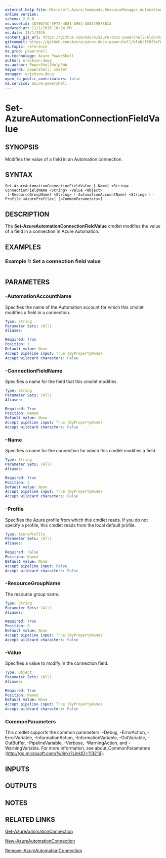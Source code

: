 ```yaml
---
external help file: Microsoft.Azure.Commands.ResourceManager.Automation.dll-Help.xml
online version: 
schema: 2.0.0
ms.assetid: 107E074C-5F72-4081-A984-A03579578B1A
updated_at: 11/1/2016 10:24 PM
ms.date: 11/1/2016
content_git_url: https://github.com/Azure/azure-docs-powershell/blob/master/azureps-cmdlets-docs/ResourceManager/AzureRM.Automation/v0.9.8/Set-AzureAutomationConnectionFieldValue.md
gitcommit: https://github.com/Azure/azure-docs-powershell/blob/f59f3ef60bc592383812213e69fd77ba950759ed/azureps-cmdlets-docs/ResourceManager/AzureRM.Automation/v0.9.8/Set-AzureAutomationConnectionFieldValue.md
ms.topic: reference
ms.prod: powershell
ms.technology: Azure PowerShell
author: erickson-doug
ms.author: PowerShellHelpPub
keywords: powershell, cmdlet
manager: erickson-doug
open_to_public_contributors: false
ms.service: azure-powershell
---
```


# Set-AzureAutomationConnectionFieldValue

## SYNOPSIS
Modifies the value of a field in an Automation connection.

## SYNTAX

```
Set-AzureAutomationConnectionFieldValue [-Name] <String> -ConnectionFieldName <String> -Value <Object>
 [-ResourceGroupName] <String> [-AutomationAccountName] <String> [-Profile <AzureProfile>] [<CommonParameters>]
```

## DESCRIPTION
The **Set-AzureAutomationConnectionFieldValue** cmdlet modifies the value of a field in a connection in Azure Automation.

## EXAMPLES

### Example 1: Set a connection field value
```

```

## PARAMETERS

### -AutomationAccountName
Specifies the name of the Automation account for which this cmdlet modifies a field in a connection.

```yaml
Type: String
Parameter Sets: (All)
Aliases: 

Required: True
Position: 1
Default value: None
Accept pipeline input: True (ByPropertyName)
Accept wildcard characters: False
```

### -ConnectionFieldName
Specifies a name for the field that this cmdlet modifies.

```yaml
Type: String
Parameter Sets: (All)
Aliases: 

Required: True
Position: Named
Default value: None
Accept pipeline input: True (ByPropertyName)
Accept wildcard characters: False
```

### -Name
Specifies a name for the connection for which this cmdlet modifies a field.

```yaml
Type: String
Parameter Sets: (All)
Aliases: 

Required: True
Position: 2
Default value: None
Accept pipeline input: True (ByPropertyName)
Accept wildcard characters: False
```

### -Profile
Specifies the Azure profile from which this cmdlet reads.
If you do not specify a profile, this cmdlet reads from the local default profile.

```yaml
Type: AzureProfile
Parameter Sets: (All)
Aliases: 

Required: False
Position: Named
Default value: None
Accept pipeline input: False
Accept wildcard characters: False
```

### -ResourceGroupName
The resource group name.

```yaml
Type: String
Parameter Sets: (All)
Aliases: 

Required: True
Position: 0
Default value: None
Accept pipeline input: True (ByPropertyName)
Accept wildcard characters: False
```

### -Value
Specifies a value to modify in the connection field.

```yaml
Type: Object
Parameter Sets: (All)
Aliases: 

Required: True
Position: Named
Default value: None
Accept pipeline input: True (ByPropertyName)
Accept wildcard characters: False
```

### CommonParameters
This cmdlet supports the common parameters: -Debug, -ErrorAction, -ErrorVariable, -InformationAction, -InformationVariable, -OutVariable, -OutBuffer, -PipelineVariable, -Verbose, -WarningAction, and -WarningVariable. For more information, see about_CommonParameters (http://go.microsoft.com/fwlink/?LinkID=113216).

## INPUTS

## OUTPUTS

## NOTES

## RELATED LINKS

[Get-AzureAutomationConnection](xref:ResourceManager/AzureRM.Automation/v0.9.8/Get-AzureAutomationConnection.md)

[New-AzureAutomationConnection](xref:ResourceManager/AzureRM.Automation/v0.9.8/New-AzureAutomationConnection.md)

[Remove-AzureAutomationConnection](xref:ResourceManager/AzureRM.Automation/v0.9.8/Remove-AzureAutomationConnection.md)


